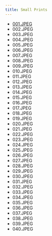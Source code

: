 ```yaml
---
title: Small Prints
---
```



* [001.JPEG](001.JPEG)
* 002.JPEG
* 003.JPEG
* 004.JPEG
* 005.JPEG
* 006.JPEG
* 007.JPEG
* 008.JPEG
* 009.JPEG
* 010.JPEG
* 011.JPEG
* 012.JPEG
* 013.JPEG
* 014.JPEG
* 015.JPEG
* 016.JPEG
* 017.JPEG
* 018.JPEG
* 019.JPEG
* 020.JPEG
* 021.JPEG
* 022.JPEG
* 023.JPEG
* 024.JPEG
* 025.JPEG
* 026.JPEG
* 027.JPEG
* 028.JPEG
* 029.JPEG
* 030.JPEG
* 031.JPEG
* 032.JPEG
* 033.JPEG
* 034.JPEG
* 035.JPEG
* 036.JPEG
* 037.JPEG
* 038.JPEG
* 039.JPEG
* 040.JPEG
